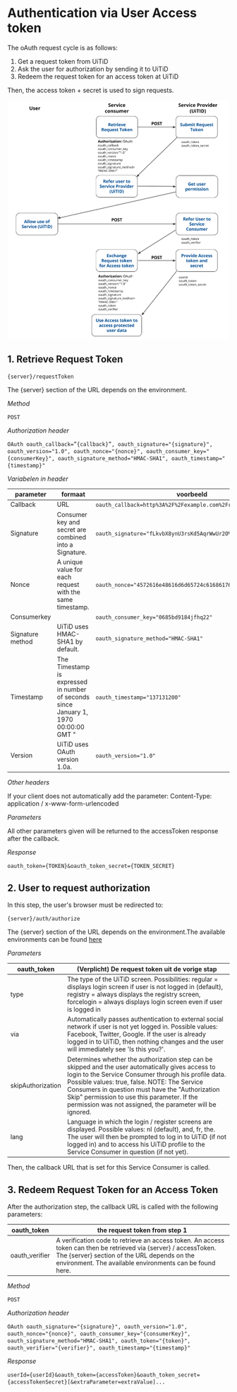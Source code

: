 ---
---

# Authentication via User Access token

The oAuth request cycle is as follows:

1. Get a request token from UiTiD
2. Ask the user for authorization by sending it to UiTiD
3. Redeem the request token for an access token at UiTiD

Then, the access token + secret is used to sign requests.

![3-legged oauth](/img/3leggednew.png "3-legged oauth")

## 1. Retrieve Request Token

~~~
{server}/requestToken
~~~

The {server} section of the URL depends on the environment.

*Method*

~~~
POST
~~~

*Authorization header*

~~~
OAuth oauth_callback=”{callback}”, oauth_signature="{signature}", oauth_version="1.0", oauth_nonce="{nonce}", oauth_consumer_key="{consumerKey}", oauth_signature_method="HMAC-SHA1", oauth_timestamp="{timestamp}"
~~~

*Variabelen in header*

| parameter | formaat |	voorbeeld |
| --- | --- | --- |
| Callback | URL | ```oauth_callback=http%3A%2F%2Fexample.com%2Frequest_token_ready``` |
| Signature	| Consumer key and secret are combined into a Signature. | 	```oauth_signature="fLkvbX8ynU3rsKd5AqrWwUr2O%2BQ%3D"``` |
| Nonce	| A unique value for each request with the same timestamp. | 	 ```oauth_nonce="4572616e48616d6d65724c61686176"``` |
| Consumerkey	 | 	|  ```oauth_consumer_key="0685bd9184jfhq22"``` |
| Signature method	| UiTiD uses HMAC-SHA1 by default. | 	```oauth_signature_method="HMAC-SHA1"```|
| Timestamp	| The Timestamp is expressed in number of seconds since January 1, 1970 00:00:00 GMT "	|  ```oauth_timestamp="137131200"``` |
| Version	| UiTiD uses OAuth version 1.0a.	|  ```oauth_version="1.0"``` |


*Other headers*

If your client does not automatically add the parameter: Content-Type: application / x-www-form-urlencoded

*Parameters*

All other parameters  given will be returned to the accessToken response after the callback.

*Response*

~~~
oauth_token={TOKEN}&oauth_token_secret={TOKEN_SECRET}
~~~

## 2. User to request authorization

In this step, the user's browser must be redirected to:

~~~
{server}/auth/authorize
~~~

The {server} section of the URL depends on the environment.The available environments can be found [here](http://documentatie.uitdatabank.be/content/omgevingen/latest/index.html)

*Parameters*

| oauth_token	| (Verplicht) De request token uit de vorige stap |
| --- | --- |
| type	| The type of the UiTiD screen. Possibilities: regular = displays login screen if user is not logged in (default), registry = always displays the registry screen, forcelogin = always displays login screen even if user is logged in |
| via	|  Automatically passes authentication to external social network if user is not yet logged in. Possible values: Facebook, Twitter, Google. If the user is already logged in to UiTiD, then nothing changes and the user will immediately see 'Is this you?'. |
|  skipAuthorization	|  Determines whether the authorization step can be skipped and the user automatically gives access to login to the Service Consumer through his profile data. Possible values: true, false. NOTE: The Service Consumers in question must have the "Authorization Skip" permission to use this parameter. If the permission was not assigned, the parameter will be ignored. |
| lang | Language in which the login / register screens are displayed. Possible values: nl (default), and, fr, the. The user will then be prompted to log in to UiTiD (if not logged in) and to access his UiTiD profile to the Service Consumer in question (if not yet). |

Then, the callback URL that is set for this Service Consumer is called.

## 3. Redeem Request Token for an Access Token

After the authorization step, the callback URL is called with the following parameters:

| oauth_token	| the request token from step 1 |
| --- | --- |
| oauth_verifier |	A verification code to retrieve an access token. An access token can then be retrieved via {server} / accessToken. The {server} section of the URL depends on the environment. The available environments can be found here. |

*Method*

~~~
POST
~~~

*Authorization header*

~~~
OAuth oauth_signature="{signature}", oauth_version="1.0", oauth_nonce="{nonce}", oauth_consumer_key="{consumerKey}", oauth_signature_method="HMAC-SHA1", oauth_token="{token}", oauth_verifier="{verifier}", oauth_timestamp="{timestamp}"
~~~

*Response*

~~~
userId={userId}&oauth_token={accessToken}&oauth_token_secret={accessTokenSecret}[&extraParameter=extraValue]...
~~~
